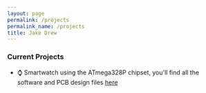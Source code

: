 ```yaml
---
layout: page
permalink: /projects
permalink_name: /projects
title: Jake Drew
---
```

### Current Projects

- ⌚ Smartwatch using the ATmega328P chipset, you'll find all the software and PCB design files [here][smartwatch]

[smartwatch]: https://github.com/jakedrew/SmartWatch

